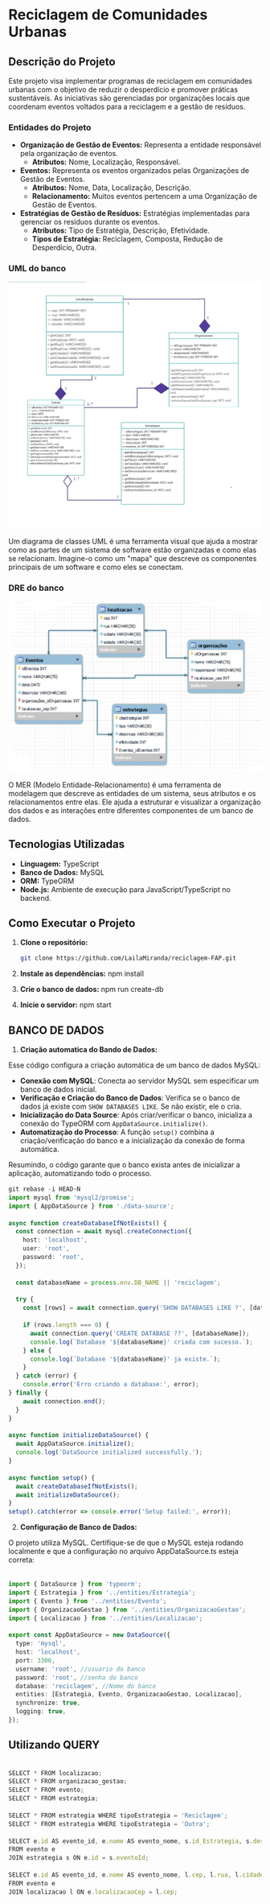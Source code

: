 # Reciclagem de Comunidades Urbanas

## Descrição do Projeto

Este projeto visa implementar programas de reciclagem em comunidades urbanas com o objetivo de reduzir o desperdício e promover práticas sustentáveis. As iniciativas são gerenciadas por organizações locais que coordenam eventos voltados para a reciclagem e a gestão de resíduos.

### Entidades do Projeto

- **Organização de Gestão de Eventos:** Representa a entidade responsável pela organização de eventos.
  - **Atributos:** Nome, Localização, Responsável.
- **Eventos:** Representa os eventos organizados pelas Organizações de Gestão de Eventos.
  - **Atributos:** Nome, Data, Localização, Descrição.
  - **Relacionamento:** Muitos eventos pertencem a uma Organização de Gestão de Eventos.
- **Estratégias de Gestão de Resíduos:** Estratégias implementadas para gerenciar os resíduos durante os eventos.
  - **Atributos:** Tipo de Estratégia, Descrição, Efetividade.
  - **Tipos de Estratégia:** Reciclagem, Composta, Redução de Desperdício, Outra.

### UML do banco 
![IMG MER](imgReadme/UML.jpg)

Um diagrama de classes UML é uma ferramenta visual que ajuda a mostrar como as partes de um sistema de software estão organizadas e como elas se relacionam. Imagine-o como um "mapa" que descreve os componentes principais de um software e como eles se conectam.


### DRE do banco 
![IMG MER](imgReadme/MER.jpg)

O MER (Modelo Entidade-Relacionamento) é uma ferramenta de modelagem que descreve as entidades de um sistema, seus atributos e os relacionamentos entre elas. Ele ajuda a estruturar e visualizar a organização dos dados e as interações entre diferentes componentes de um banco de dados.

## Tecnologias Utilizadas

- **Linguagem:** TypeScript
- **Banco de Dados:** MySQL
- **ORM:** TypeORM
- **Node.js:** Ambiente de execução para JavaScript/TypeScript no backend.

## Como Executar o Projeto

1. **Clone o repositório:**

   ```bash
   git clone https://github.com/LailaMiranda/reciclagem-FAP.git
2. **Instale as dependências:**
npm install

3. **Crie o banco de dados:**
npm run create-db

4. **Inicie o servidor:**
npm start


## BANCO DE DADOS 

1. **Criação automatica do Bando de Dados:**

Esse código configura a criação automática de um banco de dados MySQL:

- **Conexão com MySQL**: Conecta ao servidor MySQL sem especificar um banco de dados inicial.
- **Verificação e Criação do Banco de Dados**: Verifica se o banco de dados já existe com `SHOW DATABASES LIKE`. Se não existir, ele o cria.
- **Inicialização do Data Source**: Após criar/verificar o banco, inicializa a conexão do TypeORM com `AppDataSource.initialize()`.
- **Automatização do Processo**: A função `setup()` combina a criação/verificação do banco e a inicialização da conexão de forma automática.

Resumindo, o código garante que o banco exista antes de inicializar a aplicação, automatizando todo o processo.


```ts
git rebase -i HEAD~N
import mysql from 'mysql2/promise';
import { AppDataSource } from './data-source';

async function createDatabaseIfNotExists() {
  const connection = await mysql.createConnection({
    host: 'localhost',
    user: 'root',
    password: 'root',
  });

  const databaseName = process.env.DB_NAME || 'reciclagem';

  try {
    const [rows] = await connection.query('SHOW DATABASES LIKE ?', [databaseName]) as [mysql.RowDataPacket[], mysql.FieldPacket[]];
    
    if (rows.length === 0) {
      await connection.query('CREATE DATABASE ??', [databaseName]);
      console.log(`Database '${databaseName}' criada com sucesso.`);
    } else {
      console.log(`Database '${databaseName}' ja existe.`);
    }
  } catch (error) {
    console.error('Erro criando a database:', error);
} finally {
    await connection.end();
  }
}

async function initializeDataSource() {
  await AppDataSource.initialize();
  console.log('DataSource initialized successfully.');
}

async function setup() {
  await createDatabaseIfNotExists();
  await initializeDataSource();
}
setup().catch(error => console.error('Setup failed:', error));

```


2. **Configuração de Banco de Dados:**

O projeto utiliza MySQL. Certifique-se de que o MySQL esteja rodando localmente e que a configuração no arquivo AppDataSource.ts esteja correta:

```ts

import { DataSource } from 'typeorm';
import { Estrategia } from '../entities/Estrategia';
import { Evento } from '../entities/Evento';
import { OrganizacaoGestao } from '../entities/OrganizacaoGestao';
import { Localizacao } from '../entities/Localizacao';

export const AppDataSource = new DataSource({
  type: 'mysql',
  host: 'localhost',
  port: 3306,
  username: 'root', //usuario do banco 
  password: 'root', //senha do banco
  database: 'reciclagem', //Nome do banco
  entities: [Estrategia, Evento, OrganizacaoGestao, Localizacao],
  synchronize: true, 
  logging: true,
});

```
## Utilizando QUERY
```ts

SELECT * FROM localizacao;
SELECT * FROM organizacao_gestao;
SELECT * FROM evento;
SELECT * FROM estrategia;

SELECT * FROM estrategia WHERE tipoEstrategia = 'Reciclagem';
SELECT * FROM estrategia WHERE tipoEstrategia = 'Outra';

SELECT e.id AS evento_id, e.nome AS evento_nome, s.id_Estrategia, s.descricao AS estrategia_descricao, s.efetividade
FROM evento e
JOIN estrategia s ON e.id = s.eventoId;

SELECT e.id AS evento_id, e.nome AS evento_nome, l.cep, l.rua, l.cidade, l.estado
FROM evento e
JOIN localizacao l ON e.localizacaoCep = l.cep;

```
